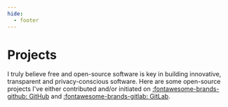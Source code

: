 ```yaml
---
hide:
  - footer
---
```


# Projects

I truly believe free and open-source software is key in building innovative,
transparent and privacy-conscious software. Here are some open-source projects
I've either contributed and/or initiated on
[:fontawesome-brands-github: GitHub](https://github.com/rclement "GitHub")
and [:fontawesome-brands-gitlab: GitLab](https://gitlab.com/rclement "GitLab").
